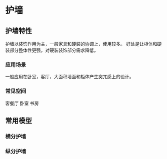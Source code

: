 # 护墙
## 护墙特性
护墙以装饰作用为主，一般家具和硬装的协调上，使用较多。
好处是让柜体和硬装部分整体性更强，对硬装装饰部分需求降低。
### 应用场景
一般应用在卧室，客厅，大面积墙面和柜体产生突兀感上的设计。
### 常见空间
客餐厅
卧室
书房
## 常用模型
### 横分护墙
### 纵分护墙
